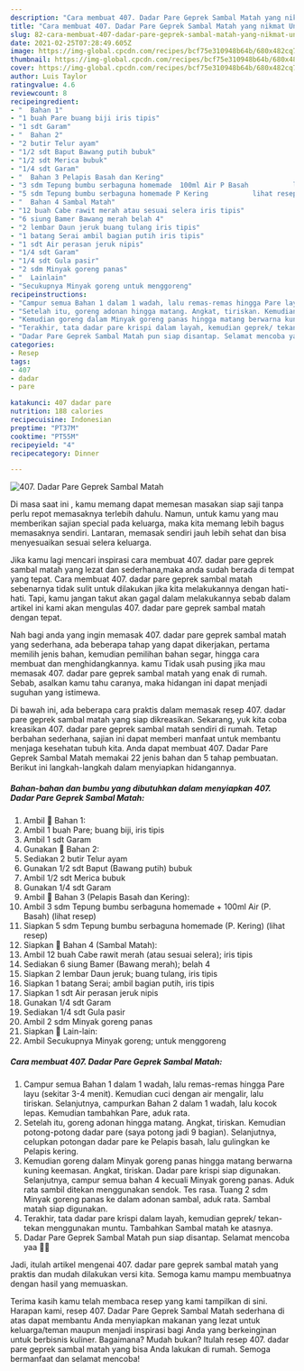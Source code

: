```yaml
---
description: "Cara membuat 407. Dadar Pare Geprek Sambal Matah yang nikmat Untuk Jualan"
title: "Cara membuat 407. Dadar Pare Geprek Sambal Matah yang nikmat Untuk Jualan"
slug: 82-cara-membuat-407-dadar-pare-geprek-sambal-matah-yang-nikmat-untuk-jualan
date: 2021-02-25T07:28:49.605Z
image: https://img-global.cpcdn.com/recipes/bcf75e310948b64b/680x482cq70/407-dadar-pare-geprek-sambal-matah-foto-resep-utama.jpg
thumbnail: https://img-global.cpcdn.com/recipes/bcf75e310948b64b/680x482cq70/407-dadar-pare-geprek-sambal-matah-foto-resep-utama.jpg
cover: https://img-global.cpcdn.com/recipes/bcf75e310948b64b/680x482cq70/407-dadar-pare-geprek-sambal-matah-foto-resep-utama.jpg
author: Luis Taylor
ratingvalue: 4.6
reviewcount: 8
recipeingredient:
- "  Bahan 1"
- "1 buah Pare buang biji iris tipis"
- "1 sdt Garam"
- "  Bahan 2"
- "2 butir Telur ayam"
- "1/2 sdt Baput Bawang putih bubuk"
- "1/2 sdt Merica bubuk"
- "1/4 sdt Garam"
- "  Bahan 3 Pelapis Basah dan Kering"
- "3 sdm Tepung bumbu serbaguna homemade  100ml Air P Basah           lihat resep"
- "5 sdm Tepung bumbu serbaguna homemade P Kering           lihat resep"
- "  Bahan 4 Sambal Matah"
- "12 buah Cabe rawit merah atau sesuai selera iris tipis"
- "6 siung Bamer Bawang merah belah 4"
- "2 lembar Daun jeruk buang tulang iris tipis"
- "1 batang Serai ambil bagian putih iris tipis"
- "1 sdt Air perasan jeruk nipis"
- "1/4 sdt Garam"
- "1/4 sdt Gula pasir"
- "2 sdm Minyak goreng panas"
- "  Lainlain"
- "Secukupnya Minyak goreng untuk menggoreng"
recipeinstructions:
- "Campur semua Bahan 1 dalam 1 wadah, lalu remas-remas hingga Pare layu (sekitar 3-4 menit). Kemudian cuci dengan air mengalir, lalu tiriskan. Selanjutnya, campurkan Bahan 2 dalam 1 wadah, lalu kocok lepas. Kemudian tambahkan Pare, aduk rata."
- "Setelah itu, goreng adonan hingga matang. Angkat, tiriskan. Kemudian potong-potong dadar pare (saya potong jadi 9 bagian). Selanjutnya, celupkan potongan dadar pare ke Pelapis basah, lalu gulingkan ke Pelapis kering."
- "Kemudian goreng dalam Minyak goreng panas hingga matang berwarna kuning keemasan. Angkat, tiriskan. Dadar pare krispi siap digunakan. Selanjutnya, campur semua bahan 4 kecuali Minyak goreng panas. Aduk rata sambil ditekan menggunakan sendok. Tes rasa. Tuang 2 sdm Minyak goreng panas ke dalam adonan sambal, aduk rata. Sambal matah siap digunakan."
- "Terakhir, tata dadar pare krispi dalam layah, kemudian geprek/ tekan-tekan menggunakan muntu. Tambahkan Sambal matah ke atasnya."
- "Dadar Pare Geprek Sambal Matah pun siap disantap. Selamat mencoba yaa 🙏😊"
categories:
- Resep
tags:
- 407
- dadar
- pare

katakunci: 407 dadar pare 
nutrition: 188 calories
recipecuisine: Indonesian
preptime: "PT37M"
cooktime: "PT55M"
recipeyield: "4"
recipecategory: Dinner

---
```



![407. Dadar Pare Geprek Sambal Matah](https://img-global.cpcdn.com/recipes/bcf75e310948b64b/680x482cq70/407-dadar-pare-geprek-sambal-matah-foto-resep-utama.jpg)

Di masa  saat ini , kamu memang dapat memesan masakan siap saji tanpa perlu repot memasaknya terlebih dahulu. Namun, untuk kamu yang mau memberikan sajian special pada keluarga, maka kita memang lebih bagus memasaknya sendiri. Lantaran, memasak sendiri jauh lebih sehat dan bisa menyesuaikan sesuai selera keluarga.

Jika kamu lagi mencari inspirasi cara membuat 407. dadar pare geprek sambal matah yang lezat dan sederhana,maka anda sudah berada di tempat yang tepat. Cara membuat 407. dadar pare geprek sambal matah  sebenarnya tidak sulit untuk dilakukan jika kita melakukannya dengan hati-hati. Tapi, kamu jangan takut akan gagal dalam melakukannya 
sebab dalam artikel ini kami akan mengulas 407. dadar pare geprek sambal matah dengan tepat.  



Nah bagi anda yang ingin memasak 407. dadar pare geprek sambal matah yang sederhana, ada beberapa tahap yang dapat dikerjakan, pertama memilih jenis bahan, kemudian pemilihan bahan segar, hingga cara membuat dan menghidangkannya. kamu Tidak usah pusing jika mau memasak 407. dadar pare geprek sambal matah yang enak di rumah. Sebab, asalkan kamu  tahu caranya, maka hidangan ini dapat menjadi suguhan yang istimewa.

Di bawah ini, ada beberapa cara praktis  dalam memasak resep 407. dadar pare geprek sambal matah yang siap dikreasikan. Sekarang, yuk kita coba kreasikan 407. dadar pare geprek sambal matah sendiri di rumah. Tetap berbahan sederhana, sajian ini dapat memberi manfaat untuk membantu menjaga kesehatan tubuh kita. Anda dapat membuat 407. Dadar Pare Geprek Sambal Matah memakai 22 jenis bahan dan 5 tahap pembuatan. Berikut ini langkah-langkah dalam menyiapkan hidangannya.

<!--inarticleads1-->

##### Bahan-bahan dan bumbu yang dibutuhkan dalam menyiapkan 407. Dadar Pare Geprek Sambal Matah:

1. Ambil  📌 Bahan 1:
1. Ambil 1 buah Pare; buang biji, iris tipis
1. Ambil 1 sdt Garam
1. Gunakan  📌 Bahan 2:
1. Sediakan 2 butir Telur ayam
1. Gunakan 1/2 sdt Baput (Bawang putih) bubuk
1. Ambil 1/2 sdt Merica bubuk
1. Gunakan 1/4 sdt Garam
1. Ambil  📌 Bahan 3 (Pelapis Basah dan Kering):
1. Ambil 3 sdm Tepung bumbu serbaguna homemade + 100ml Air (P. Basah)           (lihat resep)
1. Siapkan 5 sdm Tepung bumbu serbaguna homemade (P. Kering)           (lihat resep)
1. Siapkan  📌 Bahan 4 (Sambal Matah):
1. Ambil 12 buah Cabe rawit merah (atau sesuai selera); iris tipis
1. Sediakan 6 siung Bamer (Bawang merah); belah 4
1. Siapkan 2 lembar Daun jeruk; buang tulang, iris tipis
1. Siapkan 1 batang Serai; ambil bagian putih, iris tipis
1. Siapkan 1 sdt Air perasan jeruk nipis
1. Gunakan 1/4 sdt Garam
1. Sediakan 1/4 sdt Gula pasir
1. Ambil 2 sdm Minyak goreng panas
1. Siapkan  📌 Lain-lain:
1. Ambil Secukupnya Minyak goreng; untuk menggoreng




<!--inarticleads2-->

##### Cara membuat 407. Dadar Pare Geprek Sambal Matah:

1. Campur semua Bahan 1 dalam 1 wadah, lalu remas-remas hingga Pare layu (sekitar 3-4 menit). Kemudian cuci dengan air mengalir, lalu tiriskan. Selanjutnya, campurkan Bahan 2 dalam 1 wadah, lalu kocok lepas. Kemudian tambahkan Pare, aduk rata.
1. Setelah itu, goreng adonan hingga matang. Angkat, tiriskan. Kemudian potong-potong dadar pare (saya potong jadi 9 bagian). Selanjutnya, celupkan potongan dadar pare ke Pelapis basah, lalu gulingkan ke Pelapis kering.
1. Kemudian goreng dalam Minyak goreng panas hingga matang berwarna kuning keemasan. Angkat, tiriskan. Dadar pare krispi siap digunakan. Selanjutnya, campur semua bahan 4 kecuali Minyak goreng panas. Aduk rata sambil ditekan menggunakan sendok. Tes rasa. Tuang 2 sdm Minyak goreng panas ke dalam adonan sambal, aduk rata. Sambal matah siap digunakan.
1. Terakhir, tata dadar pare krispi dalam layah, kemudian geprek/ tekan-tekan menggunakan muntu. Tambahkan Sambal matah ke atasnya.
1. Dadar Pare Geprek Sambal Matah pun siap disantap. Selamat mencoba yaa 🙏😊




Jadi, itulah artikel mengenai  407. dadar pare geprek sambal matah  yang praktis dan mudah dilakukan versi kita. Semoga kamu mampu membuatnya dengan hasil yang memuaskan. 

Terima kasih kamu telah membaca resep yang kami tampilkan di sini. Harapan kami, resep  407. Dadar Pare Geprek Sambal Matah sederhana di atas dapat membantu Anda menyiapkan makanan yang lezat untuk keluarga/teman maupun menjadi inspirasi bagi Anda yang berkeinginan untuk berbisnis kuliner. Bagaimana? Mudah bukan? Itulah resep 407. dadar pare geprek sambal matah yang bisa Anda lakukan di rumah. Semoga bermanfaat dan selamat mencoba!

